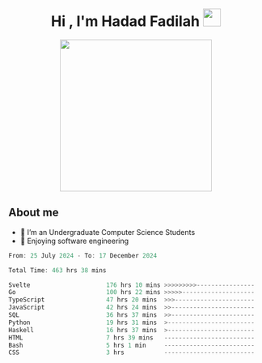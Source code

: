 <h1 align="center">Hi , I'm Hadad Fadilah <img src="https://media.giphy.com/media/hvRJCLFzcasrR4ia7z/giphy.gif" width="35"></h1>

<p align="center">
<img src="https://media.tenor.com/78dNivDemDAAAAAi/speech-bubble-venti.gif" width="300"/>    
</p>


##  About me
- 🔭 I’m an Undergraduate Computer Science Students
- 🌱 Enjoying software engineering

<!--START_SECTION:waka-->

```go
From: 25 July 2024 - To: 17 December 2024

Total Time: 463 hrs 38 mins

Svelte                     176 hrs 10 mins >>>>>>>>>----------------   37.83 %
Go                         100 hrs 22 mins >>>>>--------------------   21.55 %
TypeScript                 47 hrs 20 mins  >>>----------------------   10.16 %
JavaScript                 42 hrs 24 mins  >>-----------------------   09.11 %
SQL                        36 hrs 37 mins  >>-----------------------   07.87 %
Python                     19 hrs 31 mins  >------------------------   04.19 %
Haskell                    16 hrs 37 mins  >------------------------   03.57 %
HTML                       7 hrs 39 mins   -------------------------   01.64 %
Bash                       5 hrs 1 min     -------------------------   01.08 %
CSS                        3 hrs           -------------------------   00.65 %
```

<!--END_SECTION:waka-->




<!--
**Fadil-Tao/Fadil-Tao** is a ✨ _special_ ✨ repository because its `README.md` (this file) appears on your GitHub profile.


